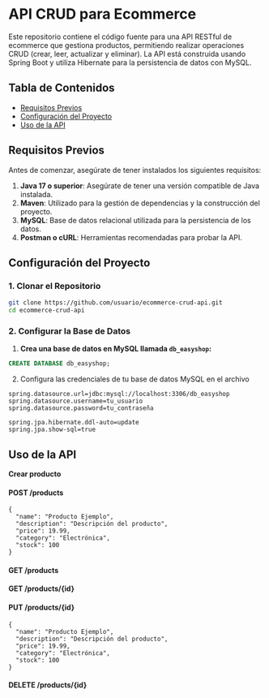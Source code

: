 # API CRUD para Ecommerce

Este repositorio contiene el código fuente para una API RESTful de ecommerce que gestiona productos, permitiendo realizar operaciones CRUD (crear, leer, actualizar y eliminar). La API está construida usando Spring Boot y utiliza Hibernate para la persistencia de datos con MySQL.

## Tabla de Contenidos
- [Requisitos Previos](#requisitos-previos)
- [Configuración del Proyecto](#configuración-del-proyecto)
- [Uso de la API](#uso-de-la-api)

## Requisitos Previos

Antes de comenzar, asegúrate de tener instalados los siguientes requisitos:

1. **Java 17 o superior**: Asegúrate de tener una versión compatible de Java instalada.
2. **Maven**: Utilizado para la gestión de dependencias y la construcción del proyecto.
3. **MySQL**: Base de datos relacional utilizada para la persistencia de los datos.
4. **Postman o cURL**: Herramientas recomendadas para probar la API.

## Configuración del Proyecto

### 1. Clonar el Repositorio

```bash
git clone https://github.com/usuario/ecommerce-crud-api.git
cd ecommerce-crud-api
```

### 2. Configurar la Base de Datos

1. **Crea una base de datos en MySQL llamada `db_easyshop`:**

```sql
CREATE DATABASE db_easyshop;
```

2. Configura las credenciales de tu base de datos MySQL en el archivo
```
spring.datasource.url=jdbc:mysql://localhost:3306/db_easyshop
spring.datasource.username=tu_usuario
spring.datasource.password=tu_contraseña

spring.jpa.hibernate.ddl-auto=update
spring.jpa.show-sql=true
```
## Uso de la API

**Crear producto**

#### POST /products

```
{
  "name": "Producto Ejemplo",
  "description": "Descripción del producto",
  "price": 19.99,
  "category": "Electrónica",
  "stock": 100
}
```
#### GET /products

#### GET /products/{id}

#### PUT /products/{id}
```
{
  "name": "Producto Ejemplo",
  "description": "Descripción del producto",
  "price": 19.99,
  "category": "Electrónica",
  "stock": 100
}

```

#### DELETE /products/{id}

